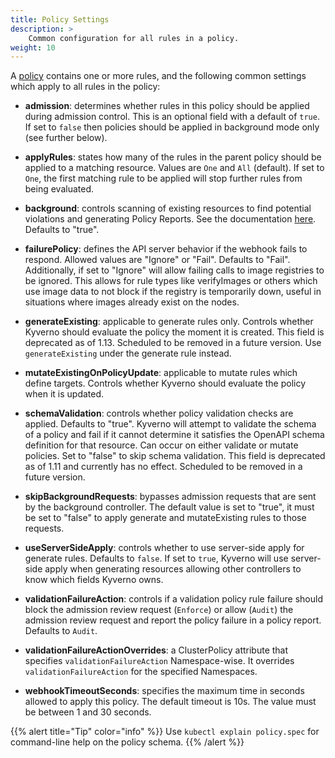 ```yaml
---
title: Policy Settings
description: >
    Common configuration for all rules in a policy.
weight: 10
---
```


A [policy](../kyverno-policies) contains one or more rules, and the following common settings which apply to all rules in the policy:

* **admission**: determines whether rules in this policy should be applied during admission control. This is an optional field with a default of `true`. If set to `false` then policies should be applied in background mode only (see further below).

* **applyRules**: states how many of the rules in the parent policy should be applied to a matching resource. Values are `One` and `All` (default). If set to `One`, the first matching rule to be applied will stop further rules from being evaluated.

* **background**: controls scanning of existing resources to find potential violations and generating Policy Reports. See the documentation [here](../policy-reports/background.md). Defaults to "true".

* **failurePolicy**: defines the API server behavior if the webhook fails to respond. Allowed values are "Ignore" or "Fail". Defaults to "Fail". Additionally, if set to "Ignore" will allow failing calls to image registries to be ignored. This allows for rule types like verifyImages or others which use image data to not block if the registry is temporarily down, useful in situations where images already exist on the nodes.

* **generateExisting**: applicable to generate rules only. Controls whether Kyverno should evaluate the policy the moment it is created. This field is deprecated as of 1.13. Scheduled to be removed in a future version. Use `generateExisting` under the generate rule instead.

* **mutateExistingOnPolicyUpdate**: applicable to mutate rules which define targets. Controls whether Kyverno should evaluate the policy when it is updated.

* **schemaValidation**: controls whether policy validation checks are applied. Defaults to "true". Kyverno will attempt to validate the schema of a policy and fail if it cannot determine it satisfies the OpenAPI schema definition for that resource. Can occur on either validate or mutate policies. Set to "false" to skip schema validation. This field is deprecated as of 1.11 and currently has no effect. Scheduled to be removed in a future version.

* **skipBackgroundRequests**: bypasses admission requests that are sent by the background controller. The default value is set to "true", it must be set to "false" to apply generate and mutateExisting rules to those requests.

* **useServerSideApply**: controls whether to use server-side apply for generate rules. Defaults to `false`. If set to `true`, Kyverno will use server-side apply when generating resources allowing other controllers to know which fields Kyverno owns.

* **validationFailureAction**: controls if a validation policy rule failure should block the admission review request (`Enforce`) or allow (`Audit`) the admission review request and report the policy failure in a policy report. Defaults to `Audit`.

* **validationFailureActionOverrides**: a ClusterPolicy attribute that specifies `validationFailureAction` Namespace-wise. It overrides `validationFailureAction` for the specified Namespaces.

* **webhookTimeoutSeconds**: specifies the maximum time in seconds allowed to apply this policy. The default timeout is 10s. The value must be between 1 and 30 seconds.

{{% alert title="Tip" color="info" %}}
Use `kubectl explain policy.spec` for command-line help on the policy schema.
{{% /alert %}}
